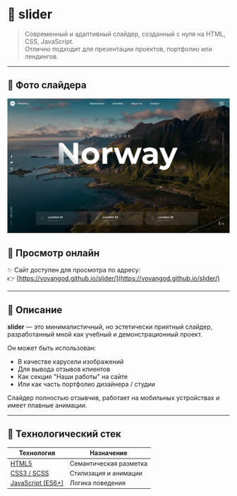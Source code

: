 # 🌴 slider

> Современный и адаптивный слайдер, созданный с нуля на HTML, CSS, JavaScript.  
Отлично подходит для презентации проектов, портфолио или лендингов.

---

## 📸 Фото слайдера

![Фото слайдера](screenSliderImage.png)

## 🔗 Просмотр онлайн

✨ Сайт доступен для просмотра по адресу:  
👉 [https://vovangod.github.io/slider/](https://vovangod.github.io/slider/)

---

## 🧾 Описание

**slider** — это минималистичный, но эстетически приятный слайдер, разработанный мной как учебный и демонстрационный проект.  

Он может быть использован:
- В качестве карусели изображений
- Для вывода отзывов клиентов
- Как секция "Наши работы" на сайте
- Или как часть портфолио дизайнера / студии

Слайдер полностью отзывчив, работает на мобильных устройствах и имеет плавные анимации.

---

## 🔧 Технологический стек

| Технология      | Назначение |
|----------------|------------|
| [HTML5](https://developer.mozilla.org/ru/docs/Web/Guide/HTML/HTML5) | Семантическая разметка |
| [CSS3 / SCSS](https://sass-lang.com/) | Стилизация и анимации |
| [JavaScript (ES6+)](https://developer.mozilla.org/ru/docs/Web/JavaScript) | Логика поведения |
